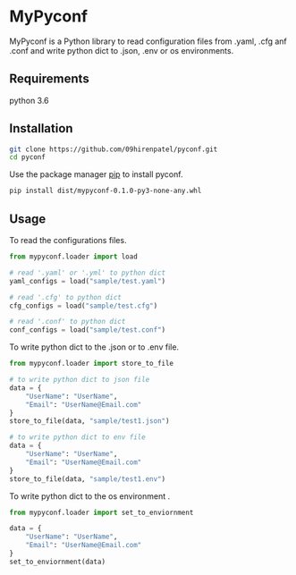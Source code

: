 # MyPyconf

MyPyconf is a Python library to read configuration files from .yaml, .cfg anf .conf and write python dict to .json, .env or os environments.   

## Requirements
python 3.6

## Installation

```bash
git clone https://github.com/09hirenpatel/pyconf.git
cd pyconf 
```
  
Use the package manager [pip](https://pip.pypa.io/en/stable/) to install pyconf.

```bash
pip install dist/mypyconf-0.1.0-py3-none-any.whl
```

## Usage

To read the configurations files.
```python
from mypyconf.loader import load

# read '.yaml' or '.yml' to python dict
yaml_configs = load("sample/test.yaml")

# read '.cfg' to python dict
cfg_configs = load("sample/test.cfg")

# read '.conf' to python dict
conf_configs = load("sample/test.conf")
```

To write python dict to the .json or to .env file.

```python
from mypyconf.loader import store_to_file

# to write python dict to json file
data = {
    "UserName": "UserName",
    "Email": "UserName@Email.com"
}
store_to_file(data, "sample/test1.json")

# to write python dict to env file
data = {
    "UserName": "UserName",
    "Email": "UserName@Email.com"
}
store_to_file(data, "sample/test1.env")

```  


To write python dict to the os environment .

```python
from mypyconf.loader import set_to_enviornment

data = {
    "UserName": "UserName",
    "Email": "UserName@Email.com"
}
set_to_enviornment(data)
```
